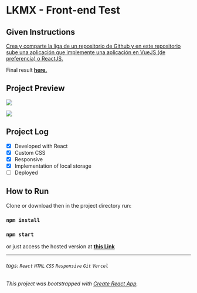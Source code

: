 # LKMX - Front-end Test

## Given Instructions
[Crea y comparte la liga de un repositorio de Github y en este repositorio sube una aplicación que implemente una aplicación en VueJS (de preferencia) o ReactJS.](https://docs.google.com/document/d/1tdATyzzur5X1Te8vynMY0OG4t36IljrDHMxueJqWpHM/edit)

Final result [**here.**](https://)

## Project Preview
![](https://i.imgur.com/MKIkYmI.png)

![](https://i.imgur.com/zfCZsQg.png)


## Project Log
- [x] Developed with React
- [x] Custom CSS
- [x] Responsive
- [x] Implementation of local storage
- [ ] Deployed

## How to Run
Clone or download then in the project directory run:
### `npm install`
### `npm start`
or just access the hosted version at [**this Link**](https://)



---

###### tags: `React` `HTML` `CSS` `Responsive` `Git` `Vercel`

###### This project was bootstrapped with [Create React App](https://github.com/facebook/create-react-app).
